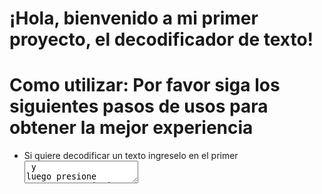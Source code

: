 #  ¡Hola, bienvenido a mi primer proyecto, el decodificador de texto!

# Como utilizar: Por favor siga los siguientes pasos de usos para obtener la mejor experiencia
* Si quiere decodificar un texto ingreselo en el primer <textarea> y luego presione "Remover encripcion"
* El texto que se va a decodificar siempre se ingresa en la caja cafe que aparece al inicio
* El texto que se va a cifrar o codificar siempre se ingresa en la caja cafe que aparece al inicio
* El segundo <textarea> que reemplaza la imagen de "No texto encontrado" para mostrar el texto codificado
* El boton copiar solo copia el texto codificado
* El boton para limpiar regresa la pagina al estado original

![image](https://github.com/user-attachments/assets/a7148c44-5bad-459b-a81a-acbd056fbb20)
* desafio-oracle-decodificador.vercel.app
## Herramientas utilizadas:

* HTML

* CSS

* JS

## Hecho por:

### Zujeily Gonzalez barrantes 

